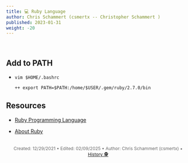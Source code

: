 ```yaml
---
title: 💻 Ruby Language
author: Chris Schammert (csmertx -- Christopher Schammert )
published: 2023-01-31
weight: -20
---
```


<!-- The content of this website was written by Christopher Schammert aka Chris Schammert -->

<br />

## Add to PATH

- ```vim $HOME/.bashrc```

    ```
    ++ export PATH=$PATH:/home/$USER/.gem/ruby/2.7.0/bin
    ```

## Resources

- [Ruby Programming Language](https://www.ruby-lang.org/en/)

- [About Ruby](https://www.ruby-lang.org/en/about/)

<br />

<div style="text-align: center; font-size:12px; color:dimgray">
    Created: 12/29/2021 • Edited: 02/09/2025 • Author: Chris Schammert (csmertx) • 
    <a href="https://github.com/csmertx/csmertx.github.io/commits/main/content/Linux/Code/ruby.md" 
       title="Github.com | csmertx \ csmertx.github.io \ commits \ main \ content \ Linux \ Code \ Ruby Language">
       History 🕵️
    </a>
</div>
